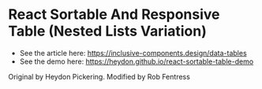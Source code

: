 # React Sortable And Responsive Table (Nested Lists Variation)

- See the article here: https://inclusive-components.design/data-tables
- See the demo here: https://heydon.github.io/react-sortable-table-demo

Original by Heydon Pickering. Modified by Rob Fentress
